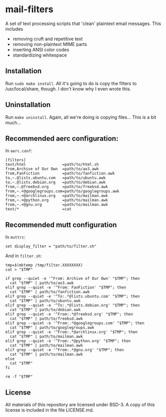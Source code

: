 # mail-filters

A set of text processing scripts that 'clean' plaintext email messages. This includes

 + removing cruft and repetitive text
 + removing non-plaintext MIME parts
 + inserting ANSI color codes
 + standardizing whitespace



## Installation

Run `sudo make install`. All it's going to do is copy the filters to /usr/local/share, though. I don't know why I even wrote this.



## Uninstallation

Run `make uninstall`. Again, all we're doing is copying files... This is a bit much...



## Recommended aerc configuration:

In `aerc.conf`:

```
[filters]
text/html                =path/to/html.sh
from,Archive of Our Own  =path/to/ao3.awk
from,FanFiction          =path/to/fanfiction.awk
to,~.@lists.ubuntu.com   =path/to/ubuntu.awk
to,~.@lists.debian.org   =path/to/debian.awk
from,~.@freebsd.org      =path/to/freebsd.awk
from,~.+@googlegroups.com=path/to/googlegroups.awk
from,~.+@archlinux.org   =path/to/mailman.awk
from,~.+@python.org      =path/to/mailman.awk
from,~.+@gnu.org         =path/to/mailman.awk
text/*                   =cat
```



## Recommended mutt configuration

In `muttrc`:

```
set display_filter = "path/to/filter.sh"
```

And in `filter.sh`:

```
tmp=$(mktemp /tmp/filter.XXXXXXXX)
cat > "$TMP"

if grep --quiet -e '^From: Archive of Our Own' "$TMP"; then
  cat "$TMP" | path/to/ao3.awk
elif grep --quiet -e '^From: FanFiction' "$TMP"; then
  cat "$TMP" | path/to/fanfiction.awk
elif grep --quiet -e '^To:.*@lists.ubuntu.com' "$TMP"; then
  cat "$TMP" | path/to/ubuntu.awk
elif grep --quiet -e '^To:.*@lists.debian.org' "$TMP"; then
  cat "$TMP" | path/to/debian.awk
elif grep --quiet -e '^From:.*@freebsd.org' "$TMP"; then
  cat "$TMP" | path/to/freebsd.awk
elif grep --quiet -e '^From:.*@googlegroups.com' "$TMP"; then
  cat "$TMP" | path/to/googlegroups.awk
elif grep --quiet -e '^From:.*@archlinux.org' "$TMP"; then
  cat "$TMP" | path/to/mailman.awk
elif grep --quiet -e '^From:.*@python.org' "$TMP"; then
  cat "$TMP" | path/to/mailman.awk
elif grep --quiet -e '^From:.*@gnu.org' "$TMP"; then
  cat "$TMP" | path/to/mailman.awk
else
  cat "$TMP"
fi

rm -f "$TMP"
```



## License

All materials of this repository are licensed under BSD-3. A copy of this license is included in the file LICENSE.md.

